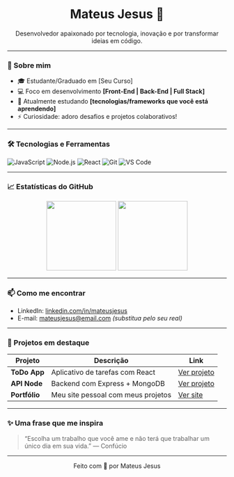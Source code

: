 <h1 align="center">Mateus Jesus 👋</h1>

<p align="center">
  Desenvolvedor apaixonado por tecnologia, inovação e por transformar ideias em código.
</p>

---

### 🚀 Sobre mim

- 🎓 Estudante/Graduado em [Seu Curso]  
- 💻 Foco em desenvolvimento **[Front-End | Back-End | Full Stack]**  
- 🌱 Atualmente estudando **[tecnologias/frameworks que você está aprendendo]**  
- ⚡ Curiosidade: adoro desafios e projetos colaborativos!

---

### 🛠️ Tecnologias e Ferramentas

![JavaScript](https://img.shields.io/badge/-JavaScript-F7DF1E?style=flat-square&logo=javascript&logoColor=black)
![Node.js](https://img.shields.io/badge/-Node.js-339933?style=flat-square&logo=node.js&logoColor=white)
![React](https://img.shields.io/badge/-React-61DAFB?style=flat-square&logo=react&logoColor=black)
![Git](https://img.shields.io/badge/-Git-F05032?style=flat-square&logo=git&logoColor=white)
![VS Code](https://img.shields.io/badge/-VS%20Code-007ACC?style=flat-square&logo=visual-studio-code&logoColor=white)

---

### 📈 Estatísticas do GitHub

<div align="center">
  <img height="160px" src="https://github-readme-stats.vercel.app/api?username=mateusjesus&show_icons=true&theme=tokyonight" />
  <img height="160px" src="https://github-readme-stats.vercel.app/api/top-langs/?username=mateusjesus&layout=compact&theme=tokyonight" />
</div>

---

### 📫 Como me encontrar

- LinkedIn: [linkedin.com/in/mateusjesus](https://linkedin.com/in/mateusjesus)
- E-mail: mateusjesus@email.com *(substitua pelo seu real)*

---

### 💼 Projetos em destaque

| Projeto | Descrição | Link |
|--------|-----------|------|
| **ToDo App** | Aplicativo de tarefas com React | [Ver projeto](https://github.com/mateusjesus/todo-app) |
| **API Node** | Backend com Express + MongoDB | [Ver projeto](https://github.com/mateusjesus/api-node) |
| **Portfólio** | Meu site pessoal com meus projetos | [Ver site](https://mateusjesus.github.io/portfolio) |

---

### ✨ Uma frase que me inspira

> “Escolha um trabalho que você ame e não terá que trabalhar um único dia em sua vida.” — Confúcio

---

<p align="center">
  Feito com 💙 por Mateus Jesus
</p>
